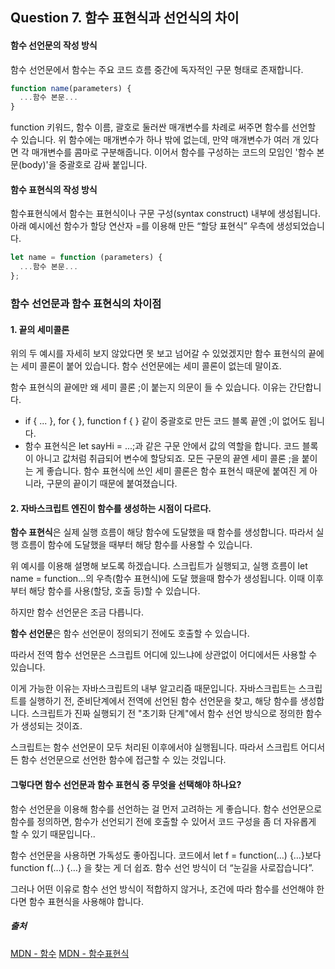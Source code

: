 ## Question 7. 함수 표현식과 선언식의 차이

#### 함수 선언문의 작성 방식

함수 선언문에서 함수는 주요 코드 흐름 중간에 독자적인 구문 형태로 존재합니다.

```js
function name(parameters) {
  ...함수 본문...
}
```

function 키워드, 함수 이름, 괄호로 둘러싼 매개변수를 차례로 써주면 함수를 선언할 수 있습니다. 위 함수에는 매개변수가 하나 밖에 없는데, 만약 매개변수가 여러 개 있다면 각 매개변수를 콤마로 구분해줍니다. 이어서 함수를 구성하는 코드의 모임인 '함수 본문(body)'을 중괄호로 감싸 붙입니다.

#### 함수 표현식의 작성 방식

함수표현식에서 함수는 표현식이나 구문 구성(syntax construct) 내부에 생성됩니다. 아래 예시에선 함수가 할당 연산자 =를 이용해 만든 “할당 표현식” 우측에 생성되었습니다.

```js
let name = function (parameters) {
  ...함수 본문...
};
```

### 함수 선언문과 함수 표현식의 차이점

#### 1. 끝의 세미콜론

위의 두 예시를 자세히 보지 않았다면 못 보고 넘어갈 수 있었겠지만 함수 표현식의 끝에는 세미 콜론이 붙어 있습니다. 함수 선언문에는 세미 콜론이 없는데 말이죠.

함수 표현식의 끝에만 왜 세미 콜론 ;이 붙는지 의문이 들 수 있습니다.
이유는 간단합니다.

- if { ... }, for { }, function f { } 같이 중괄호로 만든 코드 블록 끝엔 ;이 없어도 됩니다.
- 함수 표현식은 let sayHi = ...;과 같은 구문 안에서 값의 역할을 합니다. 코드 블록이 아니고 값처럼 취급되어 변수에 할당되죠. 모든 구문의 끝엔 세미 콜론 ;을 붙이는 게 좋습니다. 함수 표현식에 쓰인 세미 콜론은 함수 표현식 때문에 붙여진 게 아니라, 구문의 끝이기 때문에 붙여졌습니다.

#### 2. 자바스크립트 엔진이 함수를 생성하는 시점이 다르다.

**함수 표현식**은 실제 실행 흐름이 해당 함수에 도달했을 때 함수를 생성합니다. 따라서 실행 흐름이 함수에 도달했을 때부터 해당 함수를 사용할 수 있습니다.

위 예시를 이용해 설명해 보도록 하겠습니다. 스크립트가 실행되고, 실행 흐름이 let name = function…의 우측(함수 표현식)에 도달 했을때 함수가 생성됩니다. 이때 이후부터 해당 함수를 사용(할당, 호출 등)할 수 있습니다.

하지만 함수 선언문은 조금 다릅니다.

**함수 선언문**은 함수 선언문이 정의되기 전에도 호출할 수 있습니다.

따라서 전역 함수 선언문은 스크립트 어디에 있느냐에 상관없이 어디에서든 사용할 수 있습니다.

이게 가능한 이유는 자바스크립트의 내부 알고리즘 때문입니다. 자바스크립트는 스크립트를 실행하기 전, 준비단계에서 전역에 선언된 함수 선언문을 찾고, 해당 함수를 생성합니다. 스크립트가 진짜 실행되기 전 "초기화 단계"에서 함수 선언 방식으로 정의한 함수가 생성되는 것이죠.

스크립트는 함수 선언문이 모두 처리된 이후에서야 실행됩니다. 따라서 스크립트 어디서든 함수 선언문으로 선언한 함수에 접근할 수 있는 것입니다.

#### 그렇다면 함수 선언문과 함수 표현식 중 무엇을 선택해야 하나요?

함수 선언문을 이용해 함수를 선언하는 걸 먼저 고려하는 게 좋습니다. 함수 선언문으로 함수를 정의하면, 함수가 선언되기 전에 호출할 수 있어서 코드 구성을 좀 더 자유롭게 할 수 있기 때문입니다..

함수 선언문을 사용하면 가독성도 좋아집니다. 코드에서 let f = function(…) {…}보다 function f(…) {…} 을 찾는 게 더 쉽죠. 함수 선언 방식이 더 “눈길을 사로잡습니다”.

그러나 어떤 이유로 함수 선언 방식이 적합하지 않거나, 조건에 따라 함수를 선언해야 한다면 함수 표현식을 사용해야 합니다.

##### 출처

[MDN - 함수](https://ko.javascript.info/function-basics)
[MDN - 함수표현식](https://ko.javascript.info/function-expressions)
